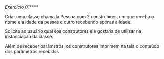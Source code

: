 *Exercício 01*****

Criar uma classe chamada Pessoa com 2 construtores, um que receba o nome e a idade da
pessoa e outro recebendo apenas a idade.

Solicite ao usuário qual dos construtores ele gostaria
de utilizar na instanciação da classe.

Além de receber parâmetros, os construtores imprimem na
tela o conteúdo dos parâmetros recebidos
